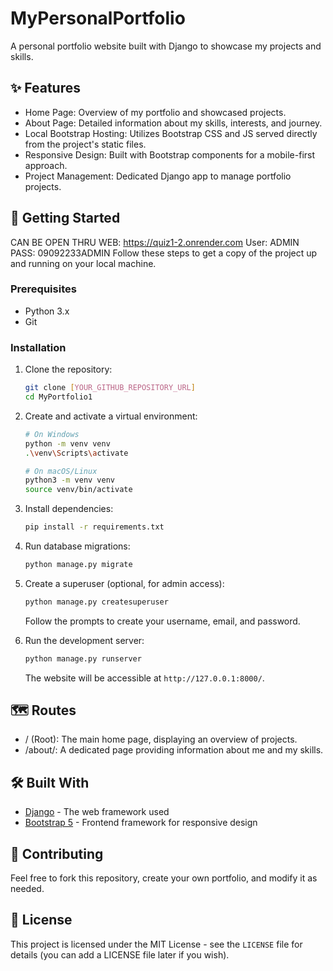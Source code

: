 # MyPersonalPortfolio

A personal portfolio website built with Django to showcase my projects and skills.

## ✨ Features

- Home Page: Overview of my portfolio and showcased projects.
- About Page: Detailed information about my skills, interests, and journey.
- Local Bootstrap Hosting: Utilizes Bootstrap CSS and JS served directly from the project's static files.
- Responsive Design: Built with Bootstrap components for a mobile-first approach.
- Project Management: Dedicated Django app to manage portfolio projects.

## 🚀 Getting Started
CAN BE OPEN THRU WEB: https://quiz1-2.onrender.com
User: ADMIN
PASS: 09092233ADMIN
Follow these steps to get a copy of the project up and running on your local machine.

### Prerequisites

- Python 3.x
- Git

### Installation

1.  Clone the repository:
    ```bash
    git clone [YOUR_GITHUB_REPOSITORY_URL]
    cd MyPortfolio1
    ```

2.  Create and activate a virtual environment:
    ```bash
    # On Windows
    python -m venv venv
    .\venv\Scripts\activate

    # On macOS/Linux
    python3 -m venv venv
    source venv/bin/activate
    ```

3.  Install dependencies:
    ```bash
    pip install -r requirements.txt
    ```

4.  Run database migrations:
    ```bash
    python manage.py migrate
    ```

5.  Create a superuser (optional, for admin access):
    ```bash
    python manage.py createsuperuser
    ```
    Follow the prompts to create your username, email, and password.

6.  Run the development server:
    ```bash
    python manage.py runserver
    ```
    The website will be accessible at `http://127.0.0.1:8000/`.

## 🗺️ Routes

-   / (Root): The main home page, displaying an overview of projects.
-   /about/: A dedicated page providing information about me and my skills.

## 🛠️ Built With

-   [Django](https://www.djangoproject.com/) - The web framework used
-   [Bootstrap 5](https://getbootstrap.com/) - Frontend framework for responsive design

## 🤝 Contributing

Feel free to fork this repository, create your own portfolio, and modify it as needed.

## 📜 License

This project is licensed under the MIT License - see the `LICENSE` file for details (you can add a LICENSE file later if you wish).
